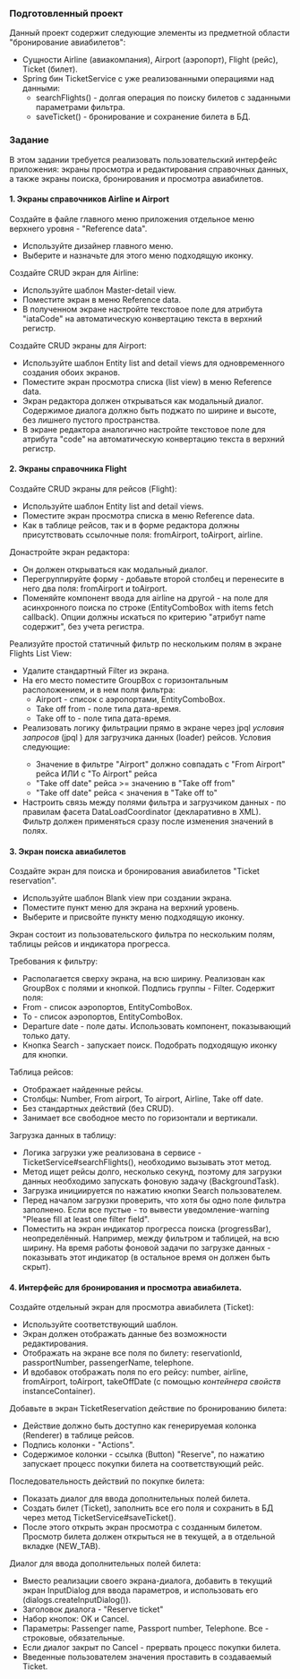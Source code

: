 ### Подготовленный проект
Данный проект содержит следующие элементы из предметной области "бронирование авиабилетов":
- Сущности Airline (авиакомпания), Airport (аэропорт), Flight (рейс), Ticket (билет).
- Spring бин TicketService с уже реализованными операциями над данными:
  - searchFlights() - долгая операция по поиску билетов с заданными параметрами фильтра.
  - saveTicket() - бронирование и сохранение билета в БД.

### Задание
В этом задании требуется реализовать пользовательский интерфейс приложения: экраны просмотра и редактирования справочных данных,
а также экраны поиска, бронирования и просмотра авиабилетов.

#### 1. Экраны справочников Airline и Airport
Создайте в файле главного меню приложения отдельное меню верхнего уровня - "Reference data".
- Используйте дизайнер главного меню.
- Выберите и назначьте для этого меню подходящую иконку.

Создайте CRUD экран для Airline:
- Используйте шаблон Master-detail view.
- Поместите экран в меню Reference data.
- В полученном экране настройте текстовое поле для атрибута "iataCode" на автоматическую конвертацию текста в верхний регистр. 

Создайте CRUD экраны для Airport:
- Используйте шаблон Entity list and detail views для одновременного создания обоих экранов.
- Поместите экран просмотра списка (list view) в меню Reference data.
- Экран редактора должен открываться как модальный диалог. Содержимое диалога должно быть поджато по ширине и высоте, без лишнего пустого пространства.
- В экране редактора аналогично настройте текстовое поле для атрибута "code" на автоматическую конвертацию текста в верхний регистр.

#### 2. Экраны справочника Flight
Создайте CRUD экраны для рейсов (Flight):
- Используйте шаблон Entity list and detail views.
- Поместите экран просмотра списка в меню Reference data.
- Как в таблице рейсов, так и в форме редактора должны присутствовать ссылочные поля: fromAirport, toAirport, airline.

Донастройте экран редактора:
- Он должен открываться как модальный диалог.
- Перегруппируйте форму - добавьте второй столбец и перенесите в него два поля: fromAirport и toAirport.   
- Поменяйте компонент ввода для airline на другой - на поле для асинхронного поиска по строке (EntityComboBox with items fetch callback).
Опции должны искаться по критерию "атрибут name содержит", без учета регистра.   

Реализуйте простой статичный фильтр по нескольким полям в экране Flights List View:
- Удалите стандартный Filter из экрана.
- На его место поместите GroupBox с горизонтальным расположением, и в нем поля фильтра:
  - Airport - список с аэропортами, EntityComboBox.
  - Take off from - поле типа дата-время.
  - Take off to - поле типа дата-время.
- Реализовать логику фильтрации прямо в экране через jpql *условия запросов* (jpql <condition/>) для загрузчика данных (loader) рейсов. Условия следующие:
  - Значение в фильтре "Airport" должно совпадать с "From Airport" рейса ИЛИ с "To Airport" рейса 
  - "Take off date" рейса >= значению в "Take off from" 
  - "Take off date" рейса < значения в "Take off to" 
- Настроить связь между полями фильтра и загрузчиком данных - по правилам фасета DataLoadCoordinator (декларативно в XML).
Фильтр должен применяться сразу после изменения значений в полях.

#### 3. Экран поиска авиабилетов
Создайте экран для поиска и бронирования авиабилетов "Ticket reservation".
- Используйте шаблон Blank view при создании экрана.
- Поместите пункт меню для экрана на верхний уровень.
- Выберите и присвойте пункту меню подходящую иконку.

Экран состоит из пользовательского фильтра по нескольким полям, таблицы рейсов и индикатора прогресса.

Требования к фильтру:
- Располагается сверху экрана, на всю ширину. Реализован как GroupBox с полями и кнопкой. Подпись группы - Filter. Содержит поля:
 - From - список аэропортов, EntityComboBox.
 - To - список аэропортов, EntityComboBox.
 - Departure date - поле даты. Использовать компонент, показывающий только дату.
 - Кнопка Search - запускает поиск. Подобрать подходящую иконку для кнопки.

Таблица рейсов:
 - Отображает найденные рейсы.
 - Столбцы: Number, From airport, To airport, Airline, Take off date.
 - Без стандартных действий (без CRUD).
 - Занимает все свободное место по горизонтали и вертикали.

Загрузка данных в таблицу:
 - Логика загрузки уже реализована в сервисе - TicketService#searchFlights(), необходимо вызывать этот метод. 
 - Метод ищет рейсы долго, несколько секунд, поэтому для загрузки данных необходимо запускать фоновую задачу (BackgroundTask).
 - Загрузка инициируется по нажатию кнопки Search пользователем.  
 - Перед началом загрузки проверить, что хотя бы одно поле фильтра заполнено.
Если все пустые - то вывести уведомление-warning "Please fill at least one filter field".
 - Поместить на экран индикатор прогресса поиска (progressBar), неопределённый. Например, между фильтром и таблицей, на всю ширину.
На время работы фоновой задачи по загрузке данных - показывать этот индикатор (в остальное время он должен быть скрыт).

#### 4. Интерфейс для бронирования и просмотра авиабилета.
Создайте отдельный экран для просмотра авиабилета (Ticket):
- Используйте соответствующий шаблон.
- Экран должен отображать данные без возможности редактирования.
- Отображать на экране все поля по билету: reservationId, passportNumber, passengerName, telephone.
- И вдобавок отображать поля по его рейсу: number, airline, fromAirport, toAirport, takeOffDate (с помощью *контейнера свойств* instanceContainer).

Добавьте в экран TicketReservation действие по бронированию билета:
- Действие должно быть доступно как генерируемая колонка (Renderer) в таблице рейсов.
- Подпись колонки - "Actions".
- Содержимое колонки - ссылка (Button) "Reserve", по нажатию запускает процесс покупки билета на соответствующий рейс.

Последовательность действий по покупке билета:
- Показать диалог для ввода дополнительных полей билета.
- Создать билет (Ticket), заполнить все его поля и сохранить в БД через метод TicketService#saveTicket().
- После этого открыть экран просмотра с созданным билетом. Просмотр билета должен открыться не в текущей, а в отдельной вкладке (NEW_TAB). 

Диалог для ввода дополнительных полей билета:
- Вместо реализации своего экрана-диалога, добавить в текущий экран InputDialog для ввода параметров, и использовать его (dialogs.createInputDialog()).
- Заголовок диалога - "Reserve ticket"
- Набор кнопок: OK и Cancel.
- Параметры: Passenger name, Passport number, Telephone. Все - строковые, обязательные.
- Если диалог закрыт по Cancel - прервать процесс покупки билета.
- Введенные пользователем значения проставить в создаваемый Ticket.
